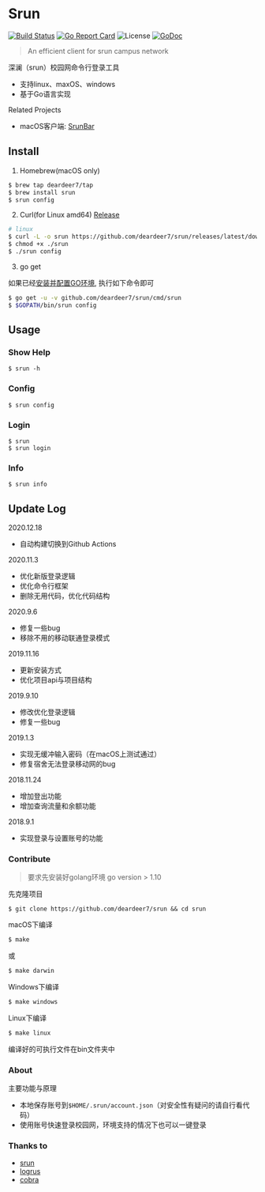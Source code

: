 # Srun

[![Build Status](https://travis-ci.org/deardeer7/srun.svg?branch=master)](https://travis-ci.org/deardeer7/srun) [![Go Report Card](https://goreportcard.com/badge/github.com/deardeer7/srun)](https://goreportcard.com/report/github.com/deardeer7/srun) ![License](https://img.shields.io/packagist/l/doctrine/orm.svg) [![GoDoc](https://godoc.org/github.com/deardeer7/srun?status.svg)](https://godoc.org/github.com/deardeer7/srun/core)

> An efficient client for srun campus network

深澜（srun）校园网命令行登录工具
- 支持linux、maxOS、windows
- 基于Go语言实现

Related Projects

- macOS客户端: [SrunBar](https://github.com/deardeer7/SrunBar)

## Install

1. Homebrew(macOS only)

```bash
$ brew tap deardeer7/tap
$ brew install srun
$ srun config
```

2. Curl(for Linux amd64) [Release](https://github.com/deardeer7/srun/releases/latest)

```bash
# linux
$ curl -L -o srun https://github.com/deardeer7/srun/releases/latest/download/srun-linux
$ chmod +x ./srun
$ ./srun config
```

3. go get

如果已经[安装并配置GO环境](https://golang.google.cn/doc/install), 执行如下命令即可

```bash
$ go get -u -v github.com/deardeer7/srun/cmd/srun
$ $GOPATH/bin/srun config
```


## Usage

### Show Help

```
$ srun -h
```

### Config

```
$ srun config
```

### Login

```
$ srun
$ srun login
```

### Info
```
$ srun info
```

## Update Log

2020.12.18

- 自动构建切换到Github Actions

2020.11.3

- 优化新版登录逻辑
- 优化命令行框架
- 删除无用代码，优化代码结构

2020.9.6

- 修复一些bug
- 移除不用的移动联通登录模式

2019.11.16

- 更新安装方式
- 优化项目api与项目结构

2019.9.10

- 修改优化登录逻辑
- 修复一些bug

2019.1.3
- 实现无缓冲输入密码（在macOS上测试通过）
- 修复宿舍无法登录移动网的bug

2018.11.24
- 增加登出功能
- 增加查询流量和余额功能

2018.9.1
- 实现登录与设置账号的功能


### Contribute

> 要求先安装好golang环境 go version > 1.10

先克隆项目

```
$ git clone https://github.com/deardeer7/srun && cd srun
```

macOS下编译

```bash
$ make
```
或
```bash
$ make darwin
```

Windows下编译
```bash
$ make windows
```

Linux下编译
```bash
$ make linux
```

编译好的可执行文件在bin文件夹中

### About

主要功能与原理

- 本地保存账号到`$HOME/.srun/account.json`（对安全性有疑问的请自行看代码）
- 使用账号快速登录校园网，环境支持的情况下也可以一键登录


### Thanks to

- [srun](https://github.com/vouv/srun)
- [logrus](https://github.com/sirupsen/logrus)
- [cobra](https://github.com/spf13/cobra)





